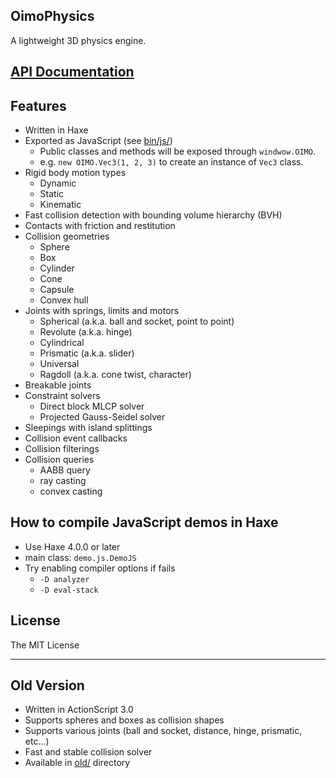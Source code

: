 OimoPhysics
---

A lightweight 3D physics engine.

## [API Documentation](https://saharan.github.io/OimoPhysics/)

## Features
* Written in Haxe
* Exported as JavaScript (see [bin/js/](./bin/js))
	* Public classes and methods will be exposed through `windwow.OIMO`.
	* e.g. `new OIMO.Vec3(1, 2, 3)` to create an instance of `Vec3` class.
* Rigid body motion types
	* Dynamic
	* Static
	* Kinematic
* Fast collision detection with bounding volume hierarchy (BVH)
* Contacts with friction and restitution
* Collision geometries
	* Sphere
	* Box
	* Cylinder
	* Cone
	* Capsule
	* Convex hull
* Joints with springs, limits and motors
	* Spherical (a.k.a. ball and socket, point to point)
	* Revolute (a.k.a. hinge)
	* Cylindrical
	* Prismatic (a.k.a. slider)
	* Universal
	* Ragdoll (a.k.a. cone twist, character)
* Breakable joints
* Constraint solvers
	* Direct block MLCP solver
	* Projected Gauss-Seidel solver
* Sleepings with island splittings
* Collision event callbacks
* Collision filterings
* Collision queries
	* AABB query
	* ray casting
	* convex casting

## How to compile JavaScript demos in Haxe
* Use Haxe 4.0.0 or later
* main class: `demo.js.DemoJS`
* Try enabling compiler options if fails
	* `-D analyzer`
	* `-D eval-stack`

## License
The MIT License

---

## Old Version
* Written in ActionScript 3.0
* Supports spheres and boxes as collision shapes
* Supports various joints (ball and socket, distance, hinge, prismatic, etc...)
* Fast and stable collision solver
* Available in [old/](./old) directory
